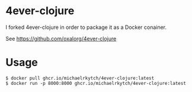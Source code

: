 # 4ever-clojure

I forked 4ever-clojure in order to package it as a Docker conainer.

See https://github.com/oxalorg/4ever-clojure

# Usage

``` 
$ docker pull ghcr.io/michaelrkytch/4ever-clojure:latest
$ docker run -p 8000:8000 ghcr.io/michaelrkytch/4ever-clojure:latest
```

